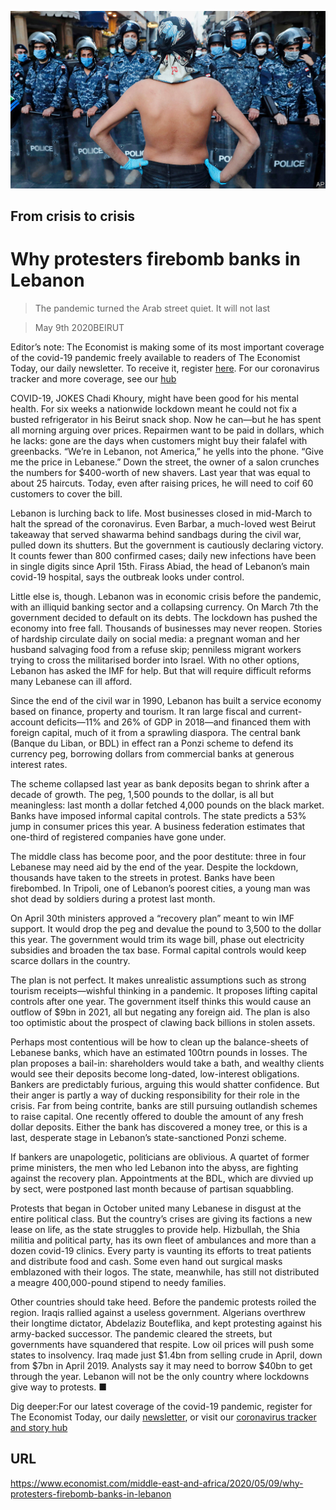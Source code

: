 ![](./images/20200509_MAP002_0.jpg)

## From crisis to crisis

# Why protesters firebomb banks in Lebanon

> The pandemic turned the Arab street quiet. It will not last

> May 9th 2020BEIRUT

Editor’s note: The Economist is making some of its most important coverage of the covid-19 pandemic freely available to readers of The Economist Today, our daily newsletter. To receive it, register [here](https://www.economist.com//newslettersignup). For our coronavirus tracker and more coverage, see our [hub](https://www.economist.com//coronavirus)

COVID-19, JOKES Chadi Khoury, might have been good for his mental health. For six weeks a nationwide lockdown meant he could not fix a busted refrigerator in his Beirut snack shop. Now he can—but he has spent all morning arguing over prices. Repairmen want to be paid in dollars, which he lacks: gone are the days when customers might buy their falafel with greenbacks. “We’re in Lebanon, not America,” he yells into the phone. “Give me the price in Lebanese.” Down the street, the owner of a salon crunches the numbers for $400-worth of new shavers. Last year that was equal to about 25 haircuts. Today, even after raising prices, he will need to coif 60 customers to cover the bill.

Lebanon is lurching back to life. Most businesses closed in mid-March to halt the spread of the coronavirus. Even Barbar, a much-loved west Beirut takeaway that served shawarma behind sandbags during the civil war, pulled down its shutters. But the government is cautiously declaring victory. It counts fewer than 800 confirmed cases; daily new infections have been in single digits since April 15th. Firass Abiad, the head of Lebanon’s main covid-19 hospital, says the outbreak looks under control.

Little else is, though. Lebanon was in economic crisis before the pandemic, with an illiquid banking sector and a collapsing currency. On March 7th the government decided to default on its debts. The lockdown has pushed the economy into free fall. Thousands of businesses may never reopen. Stories of hardship circulate daily on social media: a pregnant woman and her husband salvaging food from a refuse skip; penniless migrant workers trying to cross the militarised border into Israel. With no other options, Lebanon has asked the IMF for help. But that will require difficult reforms many Lebanese can ill afford.

Since the end of the civil war in 1990, Lebanon has built a service economy based on finance, property and tourism. It ran large fiscal and current-account deficits—11% and 26% of GDP in 2018—and financed them with foreign capital, much of it from a sprawling diaspora. The central bank (Banque du Liban, or BDL) in effect ran a Ponzi scheme to defend its currency peg, borrowing dollars from commercial banks at generous interest rates.

The scheme collapsed last year as bank deposits began to shrink after a decade of growth. The peg, 1,500 pounds to the dollar, is all but meaningless: last month a dollar fetched 4,000 pounds on the black market. Banks have imposed informal capital controls. The state predicts a 53% jump in consumer prices this year. A business federation estimates that one-third of registered companies have gone under.

The middle class has become poor, and the poor destitute: three in four Lebanese may need aid by the end of the year. Despite the lockdown, thousands have taken to the streets in protest. Banks have been firebombed. In Tripoli, one of Lebanon’s poorest cities, a young man was shot dead by soldiers during a protest last month.

On April 30th ministers approved a “recovery plan” meant to win IMF support. It would drop the peg and devalue the pound to 3,500 to the dollar this year. The government would trim its wage bill, phase out electricity subsidies and broaden the tax base. Formal capital controls would keep scarce dollars in the country.

The plan is not perfect. It makes unrealistic assumptions such as strong tourism receipts—wishful thinking in a pandemic. It proposes lifting capital controls after one year. The government itself thinks this would cause an outflow of $9bn in 2021, all but negating any foreign aid. The plan is also too optimistic about the prospect of clawing back billions in stolen assets.

Perhaps most contentious will be how to clean up the balance-sheets of Lebanese banks, which have an estimated 100trn pounds in losses. The plan proposes a bail-in: shareholders would take a bath, and wealthy clients would see their deposits become long-dated, low-interest obligations. Bankers are predictably furious, arguing this would shatter confidence. But their anger is partly a way of ducking responsibility for their role in the crisis. Far from being contrite, banks are still pursuing outlandish schemes to raise capital. One recently offered to double the amount of any fresh dollar deposits. Either the bank has discovered a money tree, or this is a last, desperate stage in Lebanon’s state-sanctioned Ponzi scheme.

If bankers are unapologetic, politicians are oblivious. A quartet of former prime ministers, the men who led Lebanon into the abyss, are fighting against the recovery plan. Appointments at the BDL, which are divvied up by sect, were postponed last month because of partisan squabbling.

Protests that began in October united many Lebanese in disgust at the entire political class. But the country’s crises are giving its factions a new lease on life, as the state struggles to provide help. Hizbullah, the Shia militia and political party, has its own fleet of ambulances and more than a dozen covid-19 clinics. Every party is vaunting its efforts to treat patients and distribute food and cash. Some even hand out surgical masks emblazoned with their logos. The state, meanwhile, has still not distributed a meagre 400,000-pound stipend to needy families.

Other countries should take heed. Before the pandemic protests roiled the region. Iraqis rallied against a useless government. Algerians overthrew their longtime dictator, Abdelaziz Bouteflika, and kept protesting against his army-backed successor. The pandemic cleared the streets, but governments have squandered that respite. Low oil prices will push some states to insolvency. Iraq made just $1.4bn from selling crude in April, down from $7bn in April 2019. Analysts say it may need to borrow $40bn to get through the year. Lebanon will not be the only country where lockdowns give way to protests. ■

Dig deeper:For our latest coverage of the covid-19 pandemic, register for The Economist Today, our daily [newsletter](https://www.economist.com//newslettersignup), or visit our [coronavirus tracker and story hub](https://www.economist.com//coronavirus)

## URL

https://www.economist.com/middle-east-and-africa/2020/05/09/why-protesters-firebomb-banks-in-lebanon
